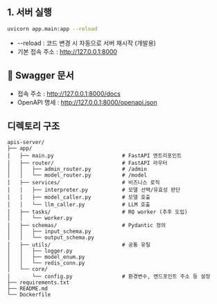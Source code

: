 ## 1. 서버 실행
```bash
uvicorn app.main:app --reload
```
- --reload : 코드 변경 시 자동으로 서버 재시작 (개발용)
- 기본 접속 주소 : http://127.0.0.1:8000

## 📘 Swagger 문서  
- 접속 주소 : http://127.0.0.1:8000/docs
- OpenAPI 명세 : http://127.0.0.1:8000/openapi.json

## 디렉토리 구조
```
apis-server/
├── app/
│   ├── main.py                      # FastAPI 엔트리포인트
│   ├── router/                      # FastAPI 라우터
│   │   ├── admin_router.py          # /admin
│   │   └── model_router.py          # /model
│   ├── services/                    # 비즈니스 로직
│   │   ├── interpreter.py           # 모델 선택/유효성 판단
│   │   ├── model_caller.py          # 모델 호출
│   │   └── llm_caller.py            # LLM 호출
│   ├── tasks/                       # RQ worker (추후 도입)
│   │   └── worker.py
│   ├── schemas/                     # Pydantic 정의
│   │   ├── input_schema.py
│   │   └── output_schema.py
│   ├── utils/                       # 공통 유틸
│   │   ├── logger.py
│   │   ├── model_enum.py
│   │   └── redis_conn.py
│   └── core/
│       └── config.py                # 환경변수, 엔드포인트 주소 등 설정
├── requirements.txt
├── README.md
└── Dockerfile
```
